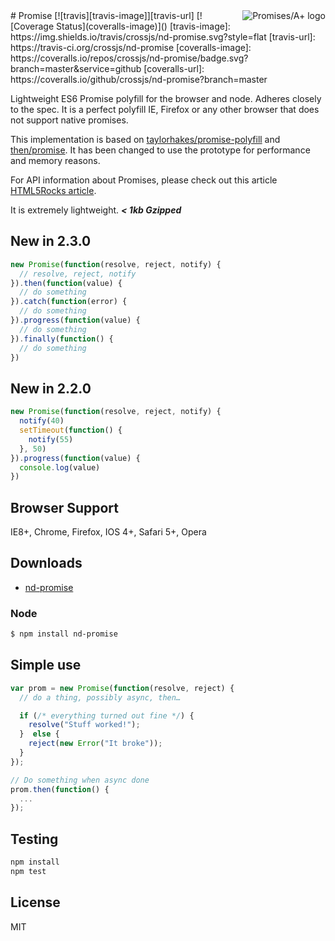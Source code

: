 <a href="http://promises-aplus.github.com/promises-spec">
    <img src="http://promises-aplus.github.com/promises-spec/assets/logo-small.png"
         align="right" alt="Promises/A+ logo" />
</a>
# Promise
[![travis][travis-image]][travis-url]
[![Coverage Status](coveralls-image)]()
[travis-image]: https://img.shields.io/travis/crossjs/nd-promise.svg?style=flat
[travis-url]: https://travis-ci.org/crossjs/nd-promise
[coveralls-image]: https://coveralls.io/repos/crossjs/nd-promise/badge.svg?branch=master&service=github
[coveralls-url]: https://coveralls.io/github/crossjs/nd-promise?branch=master


Lightweight ES6 Promise polyfill for the browser and node. Adheres closely to the spec. It is a perfect polyfill IE, Firefox or any other browser that does not support native promises.

This implementation is based on [taylorhakes/promise-polyfill](https://github.com/taylorhakes/promise-polyfill) and [then/promise](https://github.com/then/promise). It has been changed to use the prototype for performance and memory reasons.

For API information about Promises, please check out this article [HTML5Rocks article](http://www.html5rocks.com/en/tutorials/es6/promises/).

It is extremely lightweight. ***< 1kb Gzipped***

## New in 2.3.0
```js
new Promise(function(resolve, reject, notify) {
  // resolve, reject, notify
}).then(function(value) {
  // do something
}).catch(function(error) {
  // do something
}).progress(function(value) {
  // do something
}).finally(function() {
  // do something
})
```

## New in 2.2.0
```js
new Promise(function(resolve, reject, notify) {
  notify(40)
  setTimeout(function() {
    notify(55)
  }, 50)
}).progress(function(value) {
  console.log(value)
})
```

## Browser Support
IE8+, Chrome, Firefox, IOS 4+, Safari 5+, Opera

## Downloads

- [nd-promise](index.js)

### Node
```bash
$ npm install nd-promise
```

## Simple use
```js
var prom = new Promise(function(resolve, reject) {
  // do a thing, possibly async, then…

  if (/* everything turned out fine */) {
    resolve("Stuff worked!");
  }  else {
    reject(new Error("It broke"));
  }
});

// Do something when async done
prom.then(function() {
  ...
});
```

## Testing
```bash
npm install
npm test
```

## License
MIT
